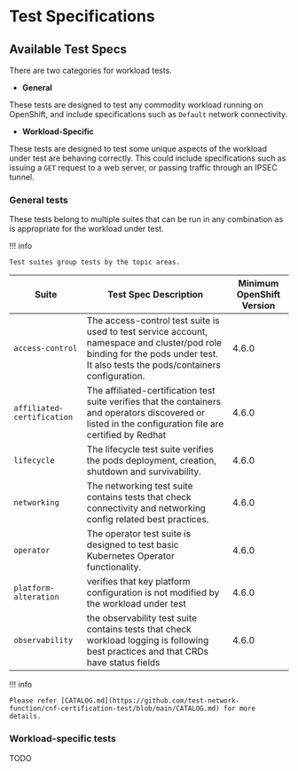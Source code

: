 <!-- markdownlint-disable line-length no-bare-urls -->
# Test Specifications

## Available Test Specs

There are two categories for workload tests.

- **General**

These tests are designed to test any commodity workload running on OpenShift, and include specifications such as
`Default` network connectivity.

- **Workload-Specific**

These tests are designed to test some unique aspects of the workload under test are behaving correctly. This could
include specifications such as issuing a `GET` request to a web server, or passing traffic through an IPSEC tunnel.

### General tests

These tests belong to multiple suites that can be run in any combination as is
appropriate for the workload under test.

!!! info

    Test suites group tests by the topic areas.

Suite|Test Spec Description|Minimum OpenShift Version
---|---|---
`access-control`|The access-control test suite is used to test  service account, namespace and cluster/pod role binding for the pods under test. It also tests the pods/containers configuration.|4.6.0
`affiliated-certification`|The affiliated-certification test suite verifies that the containers and operators discovered or listed in the configuration file are certified by Redhat|4.6.0
`lifecycle`| The lifecycle test suite verifies the pods deployment, creation, shutdown and  survivability. |4.6.0
`networking`|The networking test suite contains tests that check connectivity and networking config related best practices.|4.6.0
`operator`|The operator test suite is designed to test basic Kubernetes Operator functionality.|4.6.0
`platform-alteration`| verifies that key platform configuration is not modified by the workload under test|4.6.0
`observability`|  the observability test suite contains tests that check workload logging is following best practices and that CRDs have status fields|4.6.0

!!! info

    Please refer [CATALOG.md](https://github.com/test-network-function/cnf-certification-test/blob/main/CATALOG.md) for more details.

### Workload-specific tests

TODO
